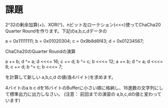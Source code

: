 # 課題
2^32の剰余加算(+)、XOR(^)、nビット左ローテション(<<<)使ってChaCha20 Quarter Roundを作ります。下記のa,b,c,dデータの

  a = 0x11111111;
  b = 0x01020304;
  c = 0x9b8d6f43;
  d = 0x01234567;

ChaCha20のQuarter Roundの演算

  a += b; d ^= a; d <<<= 16;
  c += d; b ^= c; b <<<= 12;
  a += b; d ^= a; d <<<= 8;
  c += d; b ^= c; b <<<= 7;

を計算して新しい a,b,c,d の値(各4バイト)を求めます。

4バイトのa b c dを16バイトのBufferに小さい順に格納し、16進数の文字列にして標準出力に出力しなさい。
(注意： 前回までの演習の a,b,c,dの値と変わっています)
